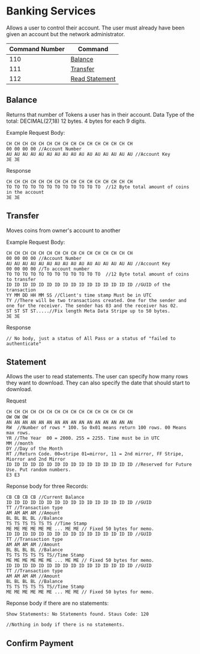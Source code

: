# Banking Services
Allows a user to control their account. The user must already have been given an account but the network administrator.

Command Number | Command
---|---
110 | [Balance](#balance)
111 | [Transfer](#transfer)
112 | [Read Statement](#read_statement)

## Balance
Returns that number of Tokens a user has in their account.
Data Type of the total: DECIMAL(27,18) 12 bytes. 4 bytes for each 9 digits. 


Example Request Body:
```
CH CH CH CH CH CH CH CH CH CH CH CH CH CH CH CH
00 00 00 00 //Account Number
AU AU AU AU AU AU AU AU AU AU AU AU AU AU AU AU //Account Key
3E 3E
```

Response
```
CH CH CH CH CH CH CH CH CH CH CH CH CH CH CH CH
TO TO TO TO TO TO TO TO TO TO TO TO  //12 Byte total amount of coins in the account
3E 3E
```

## Transfer
Moves coins from owner's account to another

Example Request Body:
```
CH CH CH CH CH CH CH CH CH CH CH CH CH CH CH CH
00 00 00 00 //Account Number
AU AU AU AU AU AU AU AU AU AU AU AU AU AU AU AU //Account Key
00 00 00 00 //To account number
TO TO TO TO TO TO TO TO TO TO TO TO  //12 Byte total amount of coins to transfer
ID ID ID ID ID ID ID ID ID ID ID ID ID ID ID ID //GUID of the transaction
YY MM DD HH MM SS //Client's time stamp Must be in UTC
TY //There will be two transactions created. One for the sender and one for the receiver. The sender has 03 and the receiver has 02.
ST ST ST ST.....//Fix length Meta Data Stripe up to 50 bytes.
3E 3E
```

Response
```
// No body, just a status of All Pass or a status of "failed to authenticate"
```


## Statement
Allows the user to read statements. The user can specify how many rows they want to download. They can also specify the date that should start to download.

Request
```
CH CH CH CH CH CH CH CH CH CH CH CH CH CH CH CH
OW OW OW
AN AN AN AN AN AN AN AN AN AN AN AN AN AN AN AN
RW  //Number of rows * 100. So 0x01 means return 100 rows. 00 Means max rows.
YR //The Year  00 = 2000. 255 = 2255. Time must be in UTC
MM //month
DY //Day of the Month
RT //Return Code. 00=stripe 01=mirror, 11 = 2nd mirror, FF Stripe, Miorror and 2nd Mirror
ID ID ID ID ID ID ID ID ID ID ID ID ID ID ID ID //Reserved for Future Use. Put random numbers. 
E3 E3

```
Reponse body for three Records:
```
CB CB CB CB //Current Balance
ID ID ID ID ID ID ID ID ID ID ID ID ID ID ID ID //GUID
TT //Transaction type
AM AM AM AM //Amount
BL BL BL BL //Balance
TS TS TS TS TS TS //Time Stamp
ME ME ME ME ME ME ... ME ME // Fixed 50 bytes for memo.
ID ID ID ID ID ID ID ID ID ID ID ID ID ID ID ID //GUID
TT //Transaction type
AM AM AM AM //Amount
BL BL BL BL //Balance
TS TS TS TS TS TS//Time Stamp
ME ME ME ME ME ME ... ME ME // Fixed 50 bytes for memo.
ID ID ID ID ID ID ID ID ID ID ID ID ID ID ID ID //GUID
TT //Transaction type
AM AM AM AM //Amount
BL BL BL BL //Balance
TS TS TS TS TS TS//Time Stamp
ME ME ME ME ME ME ... ME ME // Fixed 50 bytes for memo.
```
Reponse body if there are no statements:
```
Show Statements: No Statements found. Staus Code: 120

//Nothing in body if there is no statements.
```

## Confirm Payment
